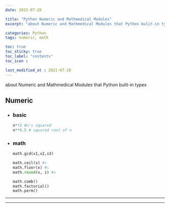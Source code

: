 ```yaml
---
date: 2021-07-28

title: "Python Numeric and Mathmedical Modules"
excerpt: "about Numeric and Mathmedical Modules that Python bulit-in types"

categories: Python
tags: numeric, math

toc: true  
toc_sticky: true
toc_label: "contents"
toc_icon : 

last_modified_at : 2021-07-28
---
```

about Numeric and Mathmedical Modules that Python bulit-in types

## Numeric
- ### basic

    ```python
    n**2 #n's squared
    n**0.5 # squared root of n
    ```

- ### math

    ```python
    math.gcd(x1,x2,x3)

    math.ceil(x) #↑
    math.floor(x) #↓
    math.round(x, i) #↕

    math.comb()
    math.factorial()
    math.perm()
    ```

---

---